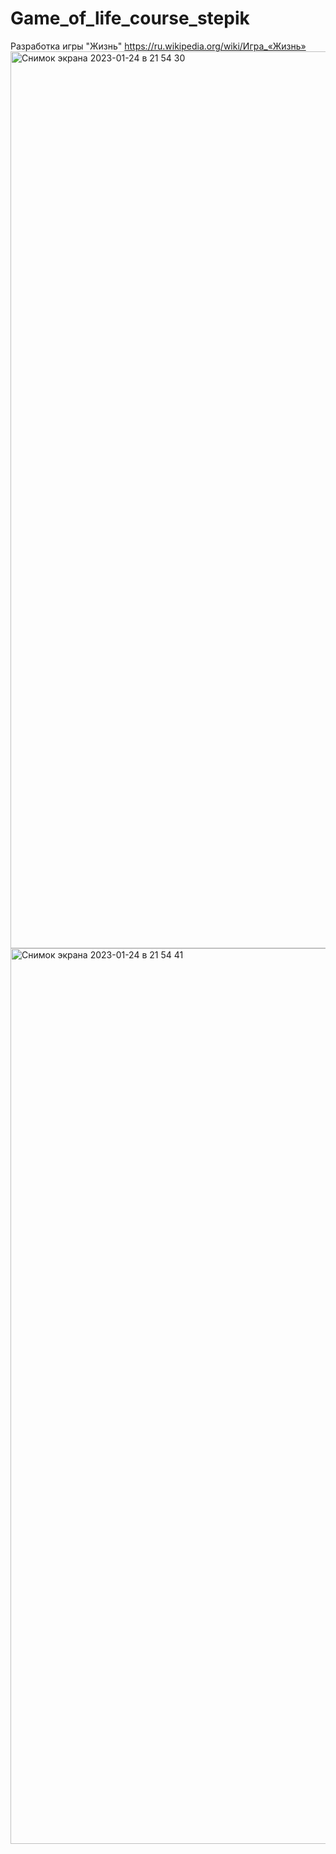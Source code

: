 # Game_of_life_course_stepik
Разработка игры "Жизнь" https://ru.wikipedia.org/wiki/Игра_«Жизнь»
<img width="1435" alt="Снимок экрана 2023-01-24 в 21 54 30" src="https://user-images.githubusercontent.com/80280685/214383939-5edc5643-094f-4f98-8ed9-dbd84c3ca110.png">
<img width="1433" alt="Снимок экрана 2023-01-24 в 21 54 41" src="https://user-images.githubusercontent.com/80280685/214383950-91f18a00-842b-4d9e-afe9-7ef64a937fe6.png">

